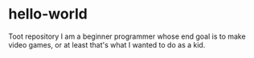 # hello-world
Toot repository
I am a beginner programmer whose end goal is to make video games, or at least that's what I wanted to do  as a kid.
